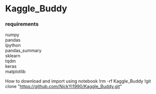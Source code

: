 # Kaggle_Buddy
### requirements
numpy  
pandas  
Ipython  
pandas_summary  
sklearn  
tqdm  
keras  
matplotlib  

How to download and import using notebook
!rm -rf Kaggle_Buddy
!git clone "https://github.com/NickYi1990/Kaggle_Buddy.git"
